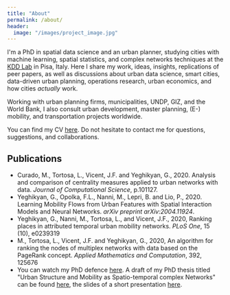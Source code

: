 ```yaml
---
title: "About"
permalink: /about/
header: 
  image: "/images/project_image.jpg"
---
```


I'm a PhD in spatial data science and an urban planner, studying cities with machine learning, spatial statistics, and complex networks techniques at the [KDD Lab](https://kdd.isti.cnr.it/) in Pisa, Italy. Here I share my work, ideas, insights, replications of peer papers, as well as discussions about urban data science, smart cities, data-driven urban planning, operations research, urban economics, and how cities *actually* work.

Working with urban planning firms, municipalities, UNDP, GIZ, and the World Bank, I also consult urban development, master planning, (E-) mobility, and transportation projects worldwide.

You can find my CV [here](https://lexparsimon.github.io/pdfs/CV_Gevorg_Yeghikyan.pdf). Do not hesitate to contact me for questions, suggestions, and collaborations.

## Publications

* Curado, M., Tortosa, L., Vicent, J.F. and Yeghikyan, G., 2020. Analysis and comparison of centrality measures applied to urban networks with data. _Journal of Computational Science_, p.101127.
* Yeghikyan, G., Opolka, F.L., Nanni, M., Lepri, B. and Lio, P., 2020. Learning Mobility Flows from Urban Features with Spatial Interaction Models and Neural Networks. _arXiv preprint arXiv:2004.11924_.
* Yeghikyan, G., Nanni, M., Tortosa, L., and Vicent, J.F., 2020, Ranking places in attributed temporal urban mobility networks. _PLoS One_, 15 (10), e0239319
* M., Tortosa, L., Vicent, J.F. and Yeghikyan, G., 2020, An algorithm for ranking the nodes of multiplex networks with data based on the PageRank concept. _Applied Mathematics and Computation_, 392, 125676
* You can watch my PhD defence [here](https://youtu.be/aiJ5m-qqmEk?t=2170). A draft of my PhD thesis titled "Urban Structure and Mobility as Spatio-temporal complex Networks" can be found [here](https://lexparsimon.github.io/pdfs/PhD_Thesis_Gevorg_Yeghikyan_Corrected.pdf), the slides of a short presentation [here](https://lexparsimon.github.io/pdfs/PhD_thesis_draft_presentation.pdf). 
